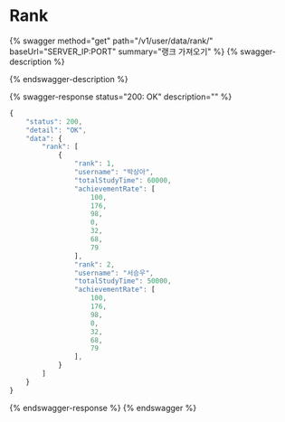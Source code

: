 # Rank

{% swagger method="get" path="/v1/user/data/rank/" baseUrl="SERVER_IP:PORT" summary="랭크 가져오기" %}
{% swagger-description %}

{% endswagger-description %}

{% swagger-response status="200: OK" description="" %}
```javascript
{
    "status": 200,
    "detail": "OK",
    "data": {
        "rank": [
            {
                "rank": 1,
                "username": "박상아",
                "totalStudyTime": 60000,
                "achievementRate": [
                    100,
                    176,
                    98,
                    0,
                    32,
                    68,
                    79
                ],
                "rank": 2,
                "username": "서승우",
                "totalStudyTime": 50000,
                "achievementRate": [
                    100,
                    176,
                    98,
                    0,
                    32,
                    68,
                    79
                ],
            }
        ]
    }
}
```
{% endswagger-response %}
{% endswagger %}
